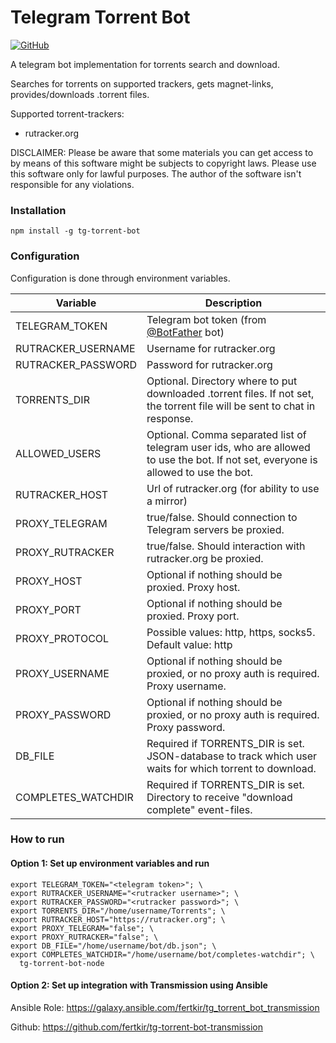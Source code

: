 # Telegram Torrent Bot
[![GitHub](https://img.shields.io/static/v1.svg?label=tg-torrent-bot-node&message=GitHub&logo=github)](https://github.com/fertkir/tg-torrent-bot-node "view the source code")

A telegram bot implementation for torrents search and download.

Searches for torrents on supported trackers, gets magnet-links, provides/downloads .torrent files.

Supported torrent-trackers:

* rutracker.org

DISCLAIMER: Please be aware that some materials you can get access to by means of this software might be subjects to
copyright laws. Please use this software only for lawful purposes. The author of the software isn't responsible for any
violations.

### Installation

```
npm install -g tg-torrent-bot
```

### Configuration

Configuration is done through environment variables.

| Variable           | Description                                                                                                                          |
|--------------------|--------------------------------------------------------------------------------------------------------------------------------------|
| TELEGRAM_TOKEN     | Telegram bot token (from [@BotFather](https://t.me/BotFather) bot)                                                                   |
| RUTRACKER_USERNAME | Username for rutracker.org                                                                                                           |
| RUTRACKER_PASSWORD | Password for rutracker.org                                                                                                           |
| TORRENTS_DIR       | Optional. Directory where to put downloaded .torrent files. If not set, the torrent file will be sent to chat in response.           |
| ALLOWED_USERS      | Optional. Comma separated list of telegram user ids, who are allowed to use the bot. If not set, everyone is allowed to use the bot. |
| RUTRACKER_HOST     | Url of rutracker.org (for ability to use a mirror)                                                                                   |
| PROXY_TELEGRAM     | true/false. Should connection to Telegram servers be proxied.                                                                        |
| PROXY_RUTRACKER    | true/false. Should interaction with rutracker.org be proxied.                                                                        |
| PROXY_HOST         | Optional if nothing should be proxied. Proxy host.                                                                                   |
| PROXY_PORT         | Optional if nothing should be proxied. Proxy port.                                                                                   |
| PROXY_PROTOCOL     | Possible values: http, https, socks5. Default value: http                                                                            |
| PROXY_USERNAME     | Optional if nothing should be proxied, or no proxy auth is required. Proxy username.                                                 |
| PROXY_PASSWORD     | Optional if nothing should be proxied, or no proxy auth is required. Proxy password.                                                 |
| DB_FILE            | Required if TORRENTS_DIR is set. JSON-database to track which user waits for which torrent to download.                              |
| COMPLETES_WATCHDIR | Required if TORRENTS_DIR is set. Directory to receive "download complete" event-files.                                               |

### How to run

#### Option 1: Set up environment variables and run

```
export TELEGRAM_TOKEN="<telegram token>"; \
export RUTRACKER_USERNAME="<rutracker username>"; \
export RUTRACKER_PASSWORD="<rutracker password>"; \
export TORRENTS_DIR="/home/username/Torrents"; \
export RUTRACKER_HOST="https://rutracker.org"; \
export PROXY_TELEGRAM="false"; \
export PROXY_RUTRACKER="false"; \
export DB_FILE="/home/username/bot/db.json"; \
export COMPLETES_WATCHDIR="/home/username/bot/completes-watchdir"; \
  tg-torrent-bot-node
```

#### Option 2: Set up integration with Transmission using Ansible

Ansible Role: https://galaxy.ansible.com/fertkir/tg_torrent_bot_transmission

Github: https://github.com/fertkir/tg-torrent-bot-transmission
